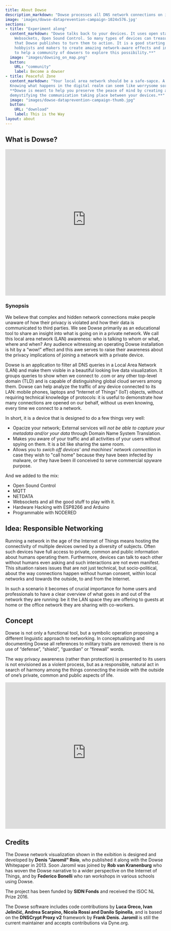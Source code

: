 ```yaml
---
title: About Dowse
description_markdown: "Dowse processes all DNS network connections on its network and makes them visible in real-time, showing when we connect to **.com**, **.org** or **.net** domains, or to the corporate cloud of social networks. This way we can immediately see how many connections are opened by our personal devices, without us even knowing, every time we connect to a network."
image: 'images/dowse-dataprevention-campaign-1024x576.jpg'
sections:
- title: "Experiment along"
  content_markdown: "Dowse talks back to your devices. It uses open standards: MQTT,
    Websockets, Open Sound Control. So many types of devices can treasure the messages
    that Dowse publishes to turn them to action. It is a good starting point for artists,
    hobbyists and makers to create amazing network-aware effects and interfaces. \n\n**We try
    to help a community of dowsers to explore this possibility.**"
  image: "images/dowsing_on_map.png"
  button:
    URL: "community"
    label: Become a dowser
- title: Peaceful Zone
  content_markdown: "Your local area network should be a safe-sapce. A zone of peace of mind.
  Knowing what happens in the digital realm can seem like worrysome sorcery or black-magic.\n\n
  **Dowse is meant to help you preserve the peace of mind by creating awareness and
  demystifying the communication taking place between your devices.**"
  image: "images/dowse-dataprevention-campaign-thumb.jpg"
  button:
    URL: "download"
    label: This is the Way
layout: about
---
```


## What is Dowse?

<iframe width="100%" height="460" src="https://www.youtube-nocookie.com/embed/wDLyYk_TQtI?si=E9j_UJs_SwmCN6gc" title="YouTube video player" frameborder="0" allow="accelerometer; autoplay; clipboard-write; encrypted-media; gyroscope; picture-in-picture; web-share" referrerpolicy="strict-origin-when-cross-origin" allowfullscreen></iframe>

### Synopsis
We believe that complex and hidden network connections make people unaware of how their privacy is violated and how their data is communicated to third parties. We see Dowse primarily as an educational tool to share an insight into what is going on in a private network. We call this local area network (LAN) awareness: who is talking to whom or what, where and when? Any audience witnessing an operating Dowse installation is hit by a “wow!” effect and this awe serves to raise their awareness about the privacy implications of joining a network with a private device.

Dowse is an application to filter all DNS queries in a Local Area Network (LAN) and make them visible in a beautiful looking live data visualization. It groups queries to show when we connect to .com or any other top-level domain (TLD) and is capable of distinguishing global cloud servers among them. Dowse can help analyze the traffic of any device connected to its LAN: mobile phones, laptops and “Internet of Things” (IoT) objects, without requiring technical knowledge of protocols: it is useful to demonstrate how many connections are opened on our behalf, without us even knowing, every time we connect to a network.

In short, it is a device that is designed to do a few things very well:

- Opacize your network; External services will *not be able to capture your metadata and/or your data* through Domain Name System Translation.
- Makes you aware of your traffic and all activities of your users without spying on them. It is a bit like sharing the same room.
- Allows you to *swich off devices' and machines' network connection* in case they wish to "call home" because they have been infected by malware, or they have been ill conceived to serve commercial spyware purpose.

And we added to the mix:
- Open Sound Control
- MQTT
- NETDATA
- Websockets and all the good stuff to play with it.
- Hardware Hacking with ESP8266 and Arduino
- Programmable with NODERED


## Idea: Responsible Networking

Running a network in the age of the Internet of Things means hosting the connectivity of multiple devices owned by a diversity of subjects. Often such devices have full access to private, common and public information about humans operating them. Furthermore, devices can talk to each other without humans even asking and such interactions
are not even manifest. This situation raises issues that are not just technical, but socio-political, about the way connections happen without human consent, within local networks and towards the outside, to and from the Internet.

In such a scenario it becomes of crucial importance for home users and professionals to have a clear overview of what goes in and out of the network they are running: be it the LAN space they are offering to guests at home or the office network they are sharing with co-workers.

## Concept
Dowse is not only a functional tool, but a symbolic operation proposing a different linguistic approach to networking. In conceptualizing and documenting Dowse all references to military traits are removed: there is no use of “defense”, “shield”, “guardian” or “firewall” words.

The way privacy awareness (rather than protection) is presented to its users is not envisioned as a violent process, but as a responsible, natural act in search of harmony among the things connecting the inside with the outside of one’s private, common and public aspects of life.

<iframe width="100%" height="460" src="https://www.youtube-nocookie.com/embed/9p5LozWuENE?si=xAQ9AF-V_3RXOQ0W" title="YouTube video player" frameborder="0" allow="accelerometer; autoplay; clipboard-write; encrypted-media; gyroscope; picture-in-picture; web-share" referrerpolicy="strict-origin-when-cross-origin" allowfullscreen></iframe>

## Credits
The Dowse network visualization shown in the exibition is designed and developed by **Denis "Jaromil" Roio**, who published it along with the Dowse Whitepaper in 2013. Soon Jaromil was joined by **Rob van Kranenburg** who has woven the Dowse narrative to a wider perspective on the Internet of Things, and by **Federico Bonelli** who ran workshops in various schools using Dowse.

The project has been funded by **SIDN Fonds** and received the ISOC NL Prize 2016.

The Dowse software includes code contributions by **Luca Greco, Ivan Jelinčić, Andrea Scarpino, Nicola Rossi and Danilo Spinella**, and is based on the **DNSCrypt Proxy v2** framework by **Frank Denis**. **Jaromil** is still the current maintainer and accepts contributions via Dyne.org.
